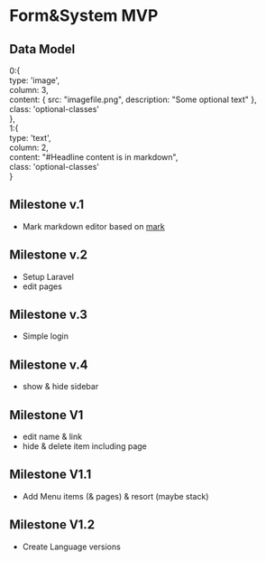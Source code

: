# Form&System MVP

## Data Model
0:{  
	type: 'image',  
	column: 3,  
	content: {
		src: "imagefile.png",
		description: "Some optional text"
	},  
	class: 'optional-classes'  
},  
1:{  
	type: 'text',  
	column: 2,  
	content: "#Headline 
		content is in markdown",  
	class: 'optional-classes'  
}  


## Milestone v.1
- Mark markdown editor
based on [mark](https://github.com/lukasoppermann/mark)

## Milestone v.2
- Setup Laravel
- edit pages

## Milestone v.3
- Simple login

## Milestone v.4
- show & hide sidebar

## Milestone V1
- edit name & link
- hide & delete item including page

## Milestone V1.1
- Add Menu items (& pages) & resort (maybe stack)

## Milestone V1.2
- Create Language versions

